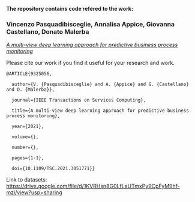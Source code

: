 **The repository contains code refered to the work:**

### Vincenzo Pasquadibisceglie, Annalisa Appice, Giovanna Castellano, Donato Malerba


[*A multi-view deep learning approach for predictive business process monitoring*](https://ieeexplore.ieee.org/abstract/document/9325056)

Please cite our work if you find it useful for your research and work.

```
@ARTICLE{9325056,

  author={V. {Pasquadibisceglie} and A. {Appice} and G. {Castellano} and D. {Malerba}},

  journal={IEEE Transactions on Services Computing}, 

  title={A multi-view deep learning approach for predictive business process monitoring}, 

  year={2021},

  volume={},

  number={},

  pages={1-1},

  doi={10.1109/TSC.2021.3051771}}
```

Link to datasets: https://drive.google.com/file/d/1KVRHsn8G0LfLaUTmxPy9CpFyM9hf-mzi/view?usp=sharing
